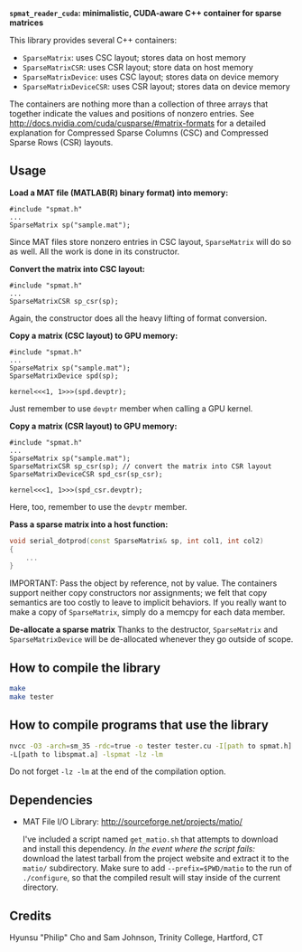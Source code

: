 **`spmat_reader_cuda`: minimalistic, CUDA-aware C++ container for
sparse matrices**

This library provides several C++ containers:
  - `SparseMatrix`: uses CSC layout; stores data on host memory
  - `SparseMatrixCSR`: uses CSR layout; store data on host memory
  - `SparseMatrixDevice`: uses CSC layout; stores data on device memory
  - `SparseMatrixDeviceCSR`: uses CSR layout; stores data on device memory

The containers are nothing more than a collection of three arrays that together
indicate the values and positions of nonzero entries. See
http://docs.nvidia.com/cuda/cusparse/#matrix-formats
for a detailed explanation for Compressed Sparse Columns (CSC) and Compressed
Sparse Rows (CSR) layouts.

Usage
----
**Load a MAT file (MATLAB(R) binary format) into memory:**
```cuda
#include "spmat.h"
...
SparseMatrix sp("sample.mat");
```
Since MAT files store nonzero entries in CSC layout, `SparseMatrix` will do so
as well. All the work is done in its constructor.

**Convert the matrix into CSC layout:**
```cuda
#include "spmat.h"
...
SparseMatrixCSR sp_csr(sp);
```
Again, the constructor does all the heavy lifting of format conversion.

**Copy a matrix (CSC layout) to GPU memory:**
```cuda
#include "spmat.h"
...
SparseMatrix sp("sample.mat");
SparseMatrixDevice spd(sp);

kernel<<<1, 1>>>(spd.devptr);
```
Just remember to use `devptr` member when calling a GPU kernel.

**Copy a matrix (CSR layout) to GPU memory:**
```cuda
#include "spmat.h"
...
SparseMatrix sp("sample.mat");
SparseMatrixCSR sp_csr(sp); // convert the matrix into CSR layout
SparseMatrixDeviceCSR spd_csr(sp_csr);

kernel<<<1, 1>>>(spd_csr.devptr);
```
Here, too, remember to use the `devptr` member.

**Pass a sparse matrix into a host function:**
```cpp
void serial_dotprod(const SparseMatrix& sp, int col1, int col2)
{    
    ...
}
```
IMPORTANT: Pass the object by reference, not by value. The containers support
neither copy constructors nor assignments; we felt that copy semantics are too
costly to leave to implicit behaviors. If you really want to make a copy of
`SparseMatrix`, simply do a memcpy for each data member.

**De-allocate a sparse matrix**
Thanks to the destructor, `SparseMatrix` and `SparseMatrixDevice` will be
de-allocated whenever they go outside of scope.

How to compile the library
----
```bash
make
make tester
```

How to compile programs that use the library
----
```bash
nvcc -O3 -arch=sm_35 -rdc=true -o tester tester.cu -I[path to spmat.h]
-L[path to libspmat.a] -lspmat -lz -lm
```
Do not forget `-lz -lm` at the end of the compilation option.

Dependencies
----
  - MAT File I/O Library: http://sourceforge.net/projects/matio/
  
    I've included a script named `get_matio.sh` that attempts to download and
install this dependency. *In the event where the script fails:* download the
latest tarball from the project website and extract it to the `matio/`
subdirectory. Make sure to add `--prefix=$PWD/matio` to the run of
`./configure`, so that the compiled result will stay inside of the current
directory.

Credits
----
Hyunsu "Philip" Cho and Sam Johnson, Trinity College, Hartford, CT
